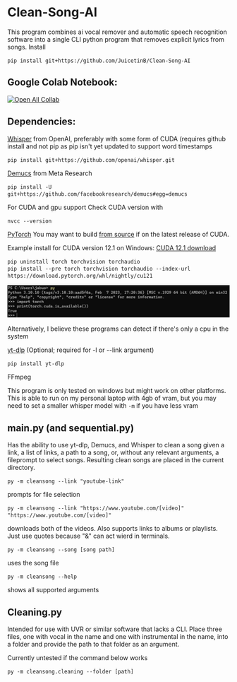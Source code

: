 # Clean-Song-AI
This program combines ai vocal remover and automatic speech recognition software into a single CLI python program that removes explicit lyrics from songs.
Install
```
pip install git+https://github.com/JuicetinB/Clean-Song-AI
```
## Google Colab Notebook:
[![Open All Collab](https://colab.research.google.com/assets/colab-badge.svg)](https://colab.research.google.com/github/JuicetinB/Clean-Song-AI/blob/main/Clean.ipynb)
## Dependencies:
[Whisper](https://github.com/openai/whisper) from OpenAI, preferably with some form of CUDA (requires github install and not pip as pip isn't yet updated to support word timestamps
```
pip install git+https://github.com/openai/whisper.git
```
[Demucs](https://github.com/facebookresearch/demucs) from Meta Research
```
pip install -U git+https://github.com/facebookresearch/demucs#egg=demucs
```
For CUDA and gpu support
Check CUDA version with 
```
nvcc --version
```
[PyTorch](https://pytorch.org/get-started/locally/)
You may want to build [from source](https://github.com/pytorch/pytorch#from-source) if on the latest release of CUDA.

Example install for CUDA version 12.1 on Windows:
[CUDA 12.1 download](https://developer.nvidia.com/cuda-12-1-0-download-archive)
```
pip uninstall torch torchvision torchaudio
pip install --pre torch torchvision torchaudio --index-url https://download.pytorch.org/whl/nightly/cu121
```
![PyTorch CUDA check](https://github.com/JuicetinB/Clean-Song-AI/blob/main/Screenshot%202023-06-27%20114902.png)

Alternatively, I believe these programs can detect if there's only a cpu in the system

[yt-dlp](https://github.com/yt-dlp) (Optional; required for -l or --link argument)
```
pip install yt-dlp
```
FFmpeg

This program is only tested on windows but might work on other platforms. This is able to run on my personal laptop with 4gb of vram, but you may need to set a smaller whisper model with `-m` if you have less vram

## __main__.py (and sequential.py)
Has the ability to use yt-dlp, Demucs, and Whisper to clean a song given a link, a list of links, a path to a song, or, without any relevant arguments, a fileprompt to select songs. Resulting clean songs are placed in the current directory.
```
py -m cleansong --link "youtube-link"
```
prompts for file selection
```
py -m cleansong --link "https://www.youtube.com/[video]" "https://www.youtube.com/[video]"
```
downloads both of the videos. Also supports links to albums or playlists. Just use quotes because "&" can act wierd in terminals.
```
py -m cleansong --song [song path]
```
uses the song file
```
py -m cleansong --help
```
shows all supported arguments

## Cleaning.py
Intended for use with UVR or similar software that lacks a CLI.
Place three files, one with vocal in the name and one with instrumental in the name, into a folder and provide the path to that folder as an argument.

Currently untested if the command below works
```
py -m cleansong.cleaning --folder [path]
```

